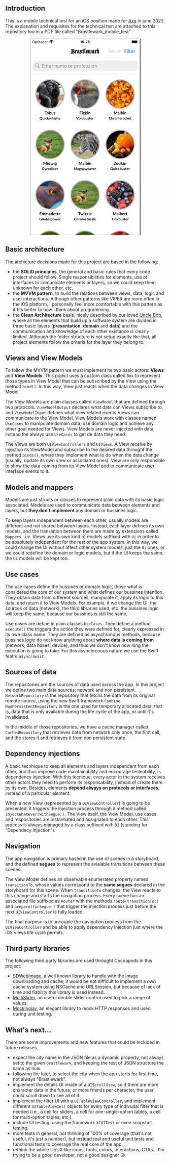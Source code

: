 ## Introduction

This is a mobile technical test for an iOS position made for [Axa](https://www.axa.com/en) in june 2022. The explanation and requisites for the technical test are attached to this repository too in a PDF file called "Brastlewark_mobile_test"

<p align="center">
  <img src="brastlewark.gif" alt="animated" />
</p>

## Basic architecture

The archicture decisions made for this project are based in the following:
- the **SOLID principles**, the general and basic rules that every code project should follow. Single responsibilities for elements, use of interfaces to comunicate elements or layers, so we could keep them unknown for each other, etc. 
- the **MVVM pattern**, to build the relations between views, data, logic and user interactions. Although other patterns like VIPER are more often in the iOS platform, I personally feel more comfortable with this pattern as it fits better to how I think about programming. 
- the **Clean Architecture** basis, nicely described by our loved [Uncle Bob](https://blog.cleancoder.com/uncle-bob/2012/08/13/the-clean-architecture.html), where all the elements that build up a software system are divided in three basic layers (**presentation**, **domain** and **data**) and the communication and knowledge of each other existance is clearly limited. Although the folder structure is not setup exactly like that, all project elements follow the criteria for the layer they belong to.


## Views and View Models

To follow the MVVM pattern we must implement its two basic actors: **Views** and **View Models**. This poject uses a custom class called `Box` to represent those types in View Model that can be subscribed by the View using the method `bind()`. In this way, View just reacts when the data changes in View Model.

The View Models are plain classes called `ViewModel` that are defined through two protocols. `ViewModelOutput` declares what data can Views subscribe to, and `ViewModelInput` defines what view related events Views can communicate to the View Model. View Models work with classes named `UseCases` to manipulate domain data, use domain logic and achieve any other goal needed for Views. View Models are never injected with data, instead the always use `UseCases` to get de data they need.

The Views are both `UIViewControllers` and `UIViews`. A View receive by injection its ViewModel and subscribe to the desired data throught the method `binds()`, where they implement what to do when the data change (usually, update its own view or associated ones). View are only responsible to show the data coming from its View Model and to communicate user interface events to it.


## Models and mappers

Models are just structs or classes to represent plain data with its basic logic associated. Models are used to communicate data between elements and layers, but **they don't implement** any domain or bussines logic.

To keep layers independent between each other, usually models are different and not shared between layers. Instead, each layer defines its own models, and the translation between them are made by extensions called `Mappers`. .i.e. Views use its own kind of models suffixed with `Ui` in order to be absolutely independent for the rest of the app system. In this way, we could change the UI without affect other system models, just the `Ui` ones; or we could redefine the domain or logic models, but if the UI keeps the same, the `Ui` models will be kept too.


## Use cases

The use cases define the bussines or domain logic, those what is considered the core of our system and what defines our bussines intention. They obtain data from different sources, manipulate it, apply its logic to this data, and return it to View Models. For example, if we change the UI, the sources of data (network), the third libraries used, etc. the bussines logic will keep the same, because our bussines is still the same.

Use cases are define in plain classes `UseCases`. They define a method `execute()` the triggers the action they were defined for, clearly expressed in its own class name. They are defined as asynchronous methods, because bussines logic do not know anything about **where data is coming from** (network, data bases, device), and thus we don't know how long the execution is going to take. For this asynchronous nature we use the Swift featre `async/await`.


## Sources of data

The repositories are the sources of data used across the app. In this project we define two main data sources: network and non persistent. `NetworkRepository` is the repository that fetchs the data from its original remote source, using the new Swift framework `Combine`. `NonPersistentRepository` is the one used for temporary allocated data, that is, data that is only available during the life cycle of the app, or until it's invalidated.

In the middle of those repositories, we have a cache manager called `CachedRepository` that retrieves data from network only once, the first call, and the stores it and retrieves it from non persistent state.


## Dependency injections

A basic tecnhique to keep all elements and layers independent from each other, and thus improve code maintainability and encourage testeability, is dependency injection. With this tecnique, every actor in the system receives other actors they need to perform its responsability, instead of create them by its own. Besides, elements **depend always on protocols or interfaces**, instead of a particular element.

When a new View (represented by a `UIViewController`) is going to be presented, it triggers the injection process through a method called `injectWhatever(withSegue:)`. The View itself, the View Model, use cases and respositories are instantiated and assignated to each other. This process is always managed by a class suffixed with `DI` (standing for "Dependecy Injection").


## Navigation

The app navigation is primary based in the use of scenes in a storyboard, and the defined **segues** to represent the avialable transitions between these scenes.

The View Model defines an observable enumerated property named `transitionTo`, whose values correspond to the **same segues** declared in the storyboard for this scene. When `transitionTo` changes, the View reacts to this change and starts the navigation process. Every scene has an associated file suffixed as `Router` with the methods `route(transitionTo:)` and `prepare(forSegue:)` that trigger the injection process just before the next `UIViewController` is fully loaded.

The final purpose is to uncouple the navigation process from the `UIViewController` and be able to apply dependency injection just where the iOS views life cycle permits.


## Third party libraries

The following third party libraries are used throught Cocoapods in this project:

- [SDWebImage](https://github.com/SDWebImage/SDWebImage), a well known library to handle with the image downloading and cache; it would be not difficult to implement a own cache system using NSCache and URLSession, but because of lack of time and fiability this library is used instead.
- [MultiSlider](https://github.com/yonat/MultiSlider), an useful double slider control used to pick a range of values.
- [Mockingjay](https://github.com/kylef/Mockingjay), an elegant library to mock HTTP responses and used during unit testing.


## What's next...

There are some improvements and new features that could be included in future releases...
- expect the city name in the JSON file as a dynamic property, not always set to the given `brastlewark`, and keeping the rest of JSON structure the same as now.
- following the later, to select the city when the app starts for first time, not always "Brastlewark".
- implement the details UI inside of a `UIScrollView`, so if there are more character data in the future, or more friends per character, the user could scroll down to see all of it.
- implement the filter UI with a `UITableViewController`, and implement different `UITableViewCell` objects for every type of indivudal filter that is needed (i.e., a cell for sliders, a cell for one-single-option tables, a cell for multi-option tables, etc,).
- include UI testing, using the framework `XCUITest` or even snapshot testing.
- more tests in general, not thinking of 100% of coverage (that's not useful, it's just a number), but instead real and useful unit tests and functional tests to coverage the real core of the app.
- rethink the whole UI/UX like icons, fonts, colors, interactions, CTAs... I'm trying to be a good developer, not a good designer 😜
